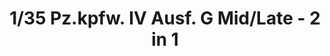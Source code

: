 ---
layout: product
title: "1/35 Pz.kpfw. IV Ausf. G Mid/Late - 2 in 1"
price: "5500" 
desc: "Maketa"
img_path: "/assets/img/BT001.webp"
brand: "Border Models"
available: false
special_offer: false
new: false
soon: false
cat: "010000"
subcat: "011600"
subsubcat: "0N/A"
sifra: "BT001"
popular: false
spec: false
---